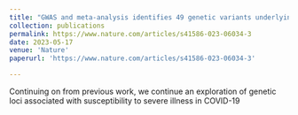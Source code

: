 ```yaml
---
title: "GWAS and meta-analysis identifies 49 genetic variants underlying critical COVID-19."
collection: publications
permalink: https://www.nature.com/articles/s41586-023-06034-3
date: 2023-05-17
venue: 'Nature'
paperurl: 'https://www.nature.com/articles/s41586-023-06034-3'

---
```


Continuing on from previous work, we continue an exploration of genetic loci associated with susceptibility to severe illness in COVID-19